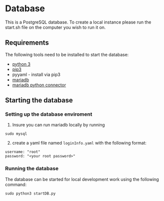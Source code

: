 # Database

This is a PostgreSQL database. To create a local instance please run the start.sh file on the computer you wish to run it on. 

## Requirements

The following tools need to be installed to start the database:
* [python 3](https://www.python.org/)
* [pip3](https://pip.pypa.io/en/stable/installing/)
* pyyaml - install via pip3
* [mariadb](https://mariadb.com/downloads/)
* [mariadb python connector](https://mariadb.com/resources/blog/how-to-connect-python-programs-to-mariadb/s)

## Starting the database

### Setting up the database enviroment

1. Insure you can run mariadb locally by running
```
sudo mysql
```

2. create a yaml file named `loginInfo.yaml` with the following format:
```
username: "root"
password: "<your root password>"
```

### Running the database

The database can be started for local development work using the following command:
```
sudo python3 startDB.py
```